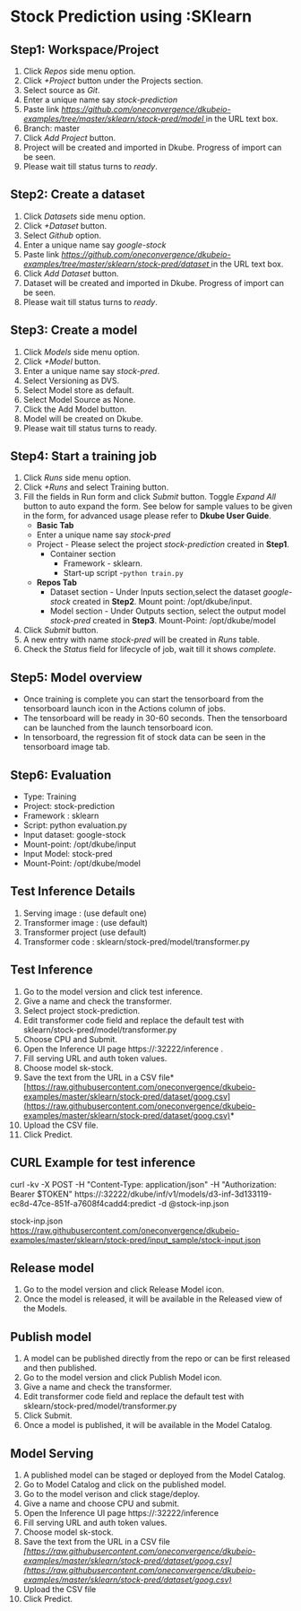 # Stock Prediction using :SKlearn
## Step1: Workspace/Project
1. Click *Repos* side menu option.
2. Click *+Project* button under the Projects section.
3. Select source as *Git*.
4. Enter a unique name say *stock-prediction*
5. Paste link *[https://github.com/oneconvergence/dkubeio-examples/tree/master/sklearn/stock-pred/model
 ](https://github.com/oneconvergence/dkubeio-examples/tree/master/sklearn/stock-pred/model)* in the URL text box.
6. Branch: master
7. Click *Add Project* button.
8. Project will be created and imported in Dkube. Progress of import can be seen.
9. Please wait till status turns to *ready*.

## Step2: Create a dataset
 1. Click *Datasets* side menu option.
 2. Click *+Dataset* button.
 3. Select *Github* option.
 4. Enter a unique name say *google-stock*
 5. Paste link *[https://github.com/oneconvergence/dkubeio-examples/tree/master/sklearn/stock-pred/dataset
 ](https://github.com/oneconvergence/dkubeio-examples/tree/master/sklearn/stock-pred/dataset)* in the URL text box.
 6. Click *Add Dataset* button.
 7. Dataset will be created and imported in Dkube. Progress of import can be seen.
 8. Please wait till status turns to *ready*.

## Step3: Create a model
 1. Click *Models* side menu option.
 2. Click *+Model* button.
 3. Enter a unique name say *stock-pred*.
 4. Select Versioning as DVS. 
 5. Select Model store as default.
 6. Select Model Source as None.
 7. Click the Add Model button.
 8. Model will be created on Dkube.
 9. Please wait till status turns to ready.

## Step4: Start a training job
 1. Click *Runs* side menu option.
 2. Click *+Runs* and select Training button.
 3. Fill the fields in Run form and click *Submit* button. Toggle *Expand All* button to auto expand the form. See below for sample values to be given in the form, for advanced usage please refer to **Dkube User Guide**.
	- **Basic Tab**
	- Enter a unique name say *stock-pred*
	- Project - Please select the project *stock-prediction* created in **Step1**.
      - Container section
		- Framework - sklearn.
		- Start-up script -`python train.py`
	- **Repos Tab**
	  - Dataset section - Under Inputs section,select the dataset *google-stock* created in **Step2**. Mount point: /opt/dkube/input.
	  - Model section - Under Outputs section, select the output model *stock-pred* created in **Step3**. Mount-Point: /opt/dkube/model
4. Click *Submit* button.
5. A new entry with name *stock-pred* will be created in *Runs* table.
6. Check the *Status* field for lifecycle of job, wait till it shows *complete*.

## Step5: Model overview
- Once training is complete you can start the tensorboard from the tensorboard launch icon in the Actions column of jobs. 
- The tensorboard will be ready in 30-60 seconds. Then the tensorboard can be launched from the launch tensorboard icon. 
- In tensorboard, the regression fit of stock data can be seen in the tensorboard image tab. 

## Step6: Evaluation
- Type: Training
- Project: stock-prediction
- Framework : sklearn
- Script: python evaluation.py
- Input dataset: google-stock
- Mount-point: /opt/dkube/input
- Input Model: stock-pred
- Mount-Point: /opt/dkube/model

## Test Inference Details
1. Serving image : (use default one)
2. Transformer image : (use default)
3. Transformer project (use default)
4. Transformer code : sklearn/stock-pred/model/transformer.py 

## Test Inference
1. Go to the model version and click test inference.
2. Give a name and check the transformer.
3. Select project stock-prediction.
4. Edit transformer code field and replace the default test with sklearn/stock-pred/model/transformer.py
5. Choose CPU and Submit. 
6. Open the Inference UI page https://<IP>:32222/inference .
7. Fill serving URL and auth token values.
8. Choose model sk-stock.
9. Save the text from the URL in a CSV file*[https://raw.githubusercontent.com/oneconvergence/dkubeio-examples/master/sklearn/stock-pred/dataset/goog.csv](https://raw.githubusercontent.com/oneconvergence/dkubeio-examples/master/sklearn/stock-pred/dataset/goog.csv)*
10. Upload the CSV file.
11. Click Predict. 

## CURL Example for test inference
curl -kv -X POST -H "Content-Type: application/json" -H "Authorization: Bearer $TOKEN" https://<IP>:32222/dkube/inf/v1/models/d3-inf-3d133119-ec8d-47ce-851f-a7608f4cadd4:predict -d @stock-inp.json

stock-inp.json https://raw.githubusercontent.com/oneconvergence/dkubeio-examples/master/sklearn/stock-pred/input_sample/stock-input.json

## Release model
1. Go to the model version and click Release Model icon.
2. Once the model is released, it will be available in the Released view of the Models.

## Publish model
1. A model can be published directly from the repo or can be first released and then published.
2. Go to the model version and click Publish Model icon.
3. Give a name and check the transformer.
4. Edit transformer code field and replace the default test with sklearn/stock-pred/model/transformer.py
5. Click Submit. 
6. Once a model is published, it will be available in the Model Catalog.

## Model Serving
1. A published model can be staged or deployed from the Model Catalog.
2. Go to Model Catalog and click on the published model.
3. Go to the model verison and click stage/deploy.
4. Give a name and choose CPU and submit.
5. Open the Inference UI page https://<IP>:32222/inference
6. Fill serving URL and auth token values.
7. Choose model sk-stock.
8. Save the text from the URL in a CSV file *[https://raw.githubusercontent.com/oneconvergence/dkubeio-examples/master/sklearn/stock-pred/dataset/goog.csv](https://raw.githubusercontent.com/oneconvergence/dkubeio-examples/master/sklearn/stock-pred/dataset/goog.csv)*
9. Upload the CSV file
10. Click Predict.


